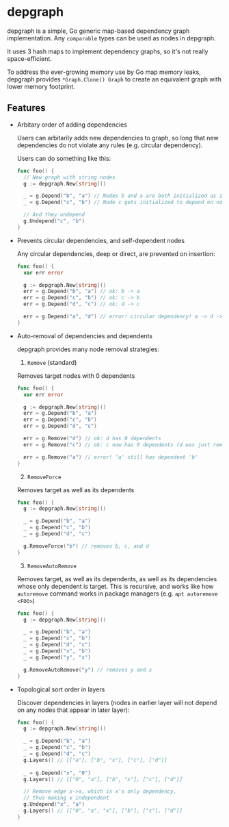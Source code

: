 # depgraph

depgraph is a simple, Go generic map-based dependency graph implementation.
Any `comparable` types can be used as nodes in depgraph.

It uses 3 hash maps to implement dependency graphs,
so it's not really space-efficient.

To address the ever-growing memory use by Go map memory leaks,
depgraph provides `*Graph.Clone() Graph` to create an equivalent
graph with lower memory footprint.

## Features

- Arbitary order of adding dependencies

  Users can arbitarily adds new dependencies to graph, so long
  that new dependencies do not violate any rules (e.g. circular dependency).

  Users can do something like this:

  ```go
  func foo() {
    // New graph with string nodes
    g := depgraph.New[string]()

    _ = g.Depend("b", "a") // Nodes b and a are both initialized as it's inserted (b depends on a)
    _ = g.Depend("c", "b") // Node c gets initialized to depend on node b

    // And they undepend
    g.Undepend("c", "b")
  }
  ```

- Prevents circular dependencies, and self-dependent nodes

  Any circular dependencies, deep or direct, are prevented on insertion:

  ```go
  func foo() {
    var err error

    g := depgraph.New[string]()
    err = g.Depend("b", "a") // ok: b -> a
    err = g.Depend("c", "b") // ok: c -> b
    err = g.Depend("d", "c") // ok: d -> c

    err = g.Depend("a", "d") // error! circular dependency! a -> d -> c -> b -> a
  }
  ```

- Auto-removal of dependencies and dependents

  depgraph provides many node removal strategies:

  1. `Remove` (standard)

    Removes target nodes with 0 dependents
  
    ```go
    func foo() {
      var err error

      g := depgraph.New[string]()
      err = g.Depend("b", "a")
      err = g.Depend("c", "b")
      err = g.Depend("d", "c")

      err = g.Remove("d") // ok: d has 0 dependents
      err = g.Remove("c") // ok: c now has 0 dependents (d was just removed)

      err = g.Remove("a") // error! 'a' still has dependent 'b'
    }
    ```

  2. `RemoveForce`

    Removes target as well as its dependents

    ```go
    func foo() {
      g := depgraph.New[string]()

      _ = g.Depend("b", "a")
      _ = g.Depend("c", "b")
      _ = g.Depend("d", "c")

      g.RemoveForce("b") // removes b, c, and d
    }
    ```

  3. `RemoveAutoRemove`

    Removes target, as well as its dependents, as well as its dependencies
    whose only dependent is target. This is recursive, and works like how
    `autoremove` command works in package managers (e.g. `apt autoremove <FOO>`)

    ```go
    func foo() {
      g := depgraph.New[string]()

      _ = g.Depend("b", "a")
      _ = g.Depend("c", "b")
      _ = g.Depend("d", "c")
      _ = g.Depend("x", "b")
      _ = g.Depend("y", "x")

      g.RemoveAutoRemove("y") // removes y and x
    }
    ```

- Topological sort order in layers

  Discover dependencies in layers (nodes in earlier layer will not
  depend on any nodes that appear in later layer):

  ```go
  func foo() {
    g := depgraph.New[string]()

    _ = g.Depend("b", "a")
    _ = g.Depend("c", "b")
    _ = g.Depend("d", "c")
    g.Layers() // [["a"], ["b", "x"], ["c"], ["d"]]
    
    _ = g.Depend("x", "0")
    g.Layers() // [["0", "a"], ["b", "x"], ["c"], ["d"]]

    // Remove edge x->a, which is x's only dependency,
    // thus making x independent
    g.Undepend("x", "a")
    g.Layers() // [["0", "a", "x"], ["b"], ["c"], ["d"]]
  }
  ```
